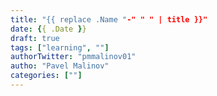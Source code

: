 ```yaml
---
title: "{{ replace .Name "-" " " | title }}"
date: {{ .Date }}
draft: true
tags: ["learning", ""]
authorTwitter: "pmmalinov01" 
autho: "Pavel Malinov"
categories: [""]
---
```


